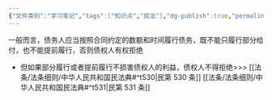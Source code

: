 ```yaml
---
{"文件类别":"学习笔记","tags":["知识点","民法"],"dg-publish":true,"permalink":"/学习笔记studyup/知识点cheese/部分履行与提前履行规则/","dgPassFrontmatter":true,"created":"2024-07-06T17:28:26.901+08:00","updated":"2024-10-23T12:05:53.535+08:00"}
---
```


一般而言，债务人应当按照合同约定的数额和时间履行债务，既不能只履行部分给付，也不能提前履行，否则债权人有权拒绝
- 但如果部分履行或者提前履行不损害债权人的利益，债权人不得拒绝>>> [[法条/法条细则/中华人民共和国民法典#^t530\|民第 530 条]] [[法条/法条细则/中华人民共和国民法典#^t531\|民第 531 条]]
